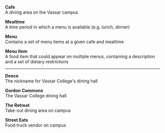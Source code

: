 **Cafe**  
A dining area on the Vassar campus

**Mealtime**  
A time period in which a menu is available (e.g. lunch, dinner)

**Menu**  
Contains a set of menu items at a given cafe and mealtime

**Menu Item**  
A food item that could appear on multiple menus, containing a description and a set of dietary restrictions

---

**Deece**  
The nickname for Vassar College's dining hall

**Gordon Commons**  
The Vassar College dining hall

**The Retreat**  
Take-out dining area on campus

**Street Eats**  
Food truck vendor on campus